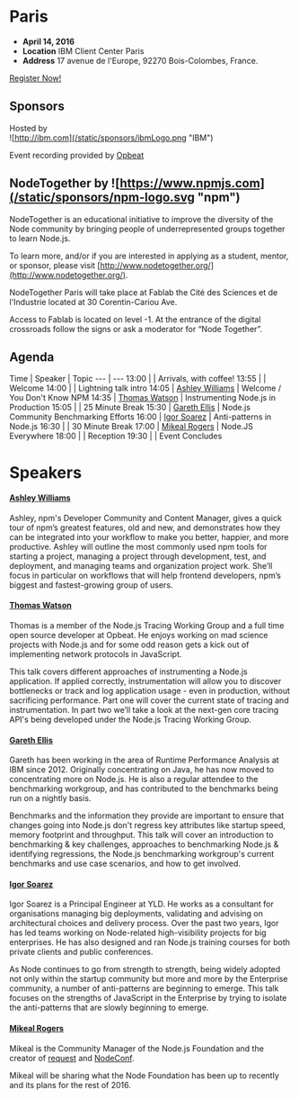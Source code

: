 # Paris

* **April 14, 2016**
* **Location** IBM Client Center Paris
* **Address** 17 avenue de l'Europe, 92270 Bois-Colombes, France.

<a class="button" href="https://www.regonline.com/Register/Checkin.aspx?EventID=1813427">Register Now!</a>

## Sponsors  

Hosted by  
![http://ibm.com](/static/sponsors/ibmLogo.png "IBM")  
   
Event recording provided by [Opbeat](https://opbeat.com/)

## NodeTogether by ![https://www.npmjs.com](/static/sponsors/npm-logo.svg "npm")

NodeTogether is an educational initiative to improve the diversity of the Node community by bringing people of underrepresented groups together to learn Node.js.

To learn more, and/or if you are interested in applying as a student, mentor, or sponsor, please visit [http://www.nodetogether.org/](http://www.nodetogether.org/).  

NodeTogether Paris will take place at Fablab the Cité des Sciences et de l'Industrie located at 30 Corentin-Cariou Ave.

Access to Fablab is located on level -1. At the entrance of the digital crossroads follow the signs or ask a moderator for “Node Together”.

## Agenda

Time | Speaker | Topic
--- | ---
13:00 |   | Arrivals, with coffee!
13:55 |   | Welcome
14:00 |   | Lightning talk intro
14:05 | [Ashley Williams](https://github.com/ashleygwilliams) | Welcome / You Don't Know NPM
14:35 | [Thomas Watson](https://github.com/watson) | Instrumenting Node.js in Production
15:05 |   | 25 Minute Break
15:30 | [Gareth Ellis](https://github.com/gareth-ellis) | Node.js Community Benchmarking Efforts
16:00 | [Igor Soarez](https://github.com/Soarez) | Anti-patterns in Node.js
16:30 |   | 30 Minute Break
17:00 | [Mikeal Rogers](https://twitter.com/mikeal) | Node.JS Everywhere
18:00 |   | Reception
19:30 |   | Event Concludes

# Speakers

#### [Ashley Williams](https://github.com/ashleygwilliams)

Ashley, npm's Developer Community and Content Manager, gives a quick tour of npm’s greatest
features, old and new, and demonstrates how they can be integrated into your workflow to make
you better, happier, and more productive. Ashley will outline the most commonly used npm tools
for starting a project, managing a project through development, test, and deployment, and
managing teams and organization project work. She’ll focus in particular on workflows that
will help frontend developers, npm’s biggest and fastest-growing group of users.  

#### [Thomas Watson](https://github.com/watson)

Thomas is a member of the Node.js Tracing Working Group and a full time open source developer at Opbeat. He enjoys working on mad science projects with Node.js and for some odd reason gets a kick out of implementing network protocols in JavaScript.  

This talk covers different approaches of instrumenting a Node.js application. If applied correctly, instrumentation will allow you to discover bottlenecks or track and log application usage - even in production, without sacrificing performance. Part one will cover the current state of tracing and instrumentation. In part two we’ll take a look at the next-gen core tracing API's being developed under the Node.js Tracing Working Group.

#### [Gareth Ellis](https://github.com/gareth-ellis)

Gareth has been working in the area of Runtime Performance Analysis at IBM since 2012. Originally concentrating on Java, he has now moved to concentrating more on Node.js. He is also a regular attendee to the benchmarking workgroup, and has contributed to the benchmarks being run on a nightly basis.

Benchmarks and the information they provide are important to ensure that changes going into Node.js don't regress key attributes like startup speed, memory footprint and throughput.
This talk will cover an introduction to benchmarking & key challenges, approaches to benchmarking Node.js & identifying regressions, the Node.js benchmarking workgroup's current benchmarks and use case scenarios, and how to get involved.

#### [Igor Soarez](https://github.com/Soarez)

Igor Soarez is a Principal Engineer at YLD. He works as a consultant for organisations managing big deployments, validating and advising on architectural choices and delivery process. Over the past two years, Igor has led teams working on Node-related high-visibility projects for big enterprises. He has also designed and ran Node.js training courses for both private clients and public conferences.  

As Node continues to go from strength to strength, being widely adopted not only within the startup community but more and more by the Enterprise community, a number of anti-patterns are beginning to emerge. This talk focuses on the strengths of JavaScript in the Enterprise by trying to isolate the anti-patterns that are slowly beginning to emerge.   

#### [Mikeal Rogers](https://twitter.com/mikeal)

Mikeal is the Community Manager of the Node.js Foundation and the creator of
[request](https://github.com/request/request) and [NodeConf](http://www.nodeconf.com).

Mikeal will be sharing what the Node Foundation has been up to recently and its plans for
the rest of 2016.  
